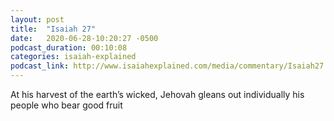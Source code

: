 ```yaml
---
layout: post
title:  "Isaiah 27"
date:   2020-06-28-10:20:27 -0500
podcast_duration: 00:10:08
categories: isaiah-explained
podcast_link: http://www.isaiahexplained.com/media/commentary/Isaiah27.mp3
---
```

At his harvest of the earth’s wicked, Jehovah gleans out individually his people who bear good fruit
